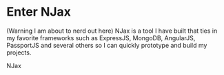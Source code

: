 # Enter NJax
(Warning I am about to nerd out here)
NJax is a tool I have built that ties in my favorite frameworks such as ExpressJS, MongoDB, AngularJS, PassportJS and several others so I can quickly prototype and build my projects.

NJax
